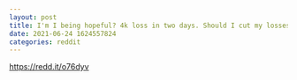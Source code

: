 ```yaml
--- 
layout: post 
title: I'm I being hopeful? 4k loss in two days. Should I cut my losses? 
date: 2021-06-24 1624557824 
categories: reddit 
--- 
```

https://redd.it/o76dyv